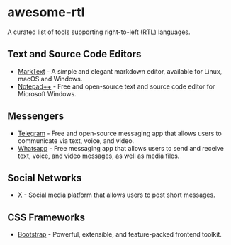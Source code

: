 # awesome-rtl
A curated list of tools supporting right-to-left (RTL) languages.

## Text and Source Code Editors
- [MarkText](https://www.marktext.cc/) - A simple and elegant markdown editor, available for Linux, macOS and Windows.
- [Notepad++](https://notepad-plus-plus.org/downloads/) - Free and open-source text and source code editor for Microsoft Windows.

## Messengers
- [Telegram](https://telegram.org/) - Free and open-source messaging app that allows users to communicate via text, voice, and video.
- [Whatsapp](https://www.whatsapp.com/) - Free messaging app that allows users to send and receive text, voice, and video messages, as well as media files.

## Social Networks
- [X](https://twitter.com/) - Social media platform that allows users to post short messages.

## CSS Frameworks
- [Bootstrap](https://getbootstrap.com/) - Powerful, extensible, and feature-packed frontend toolkit.

